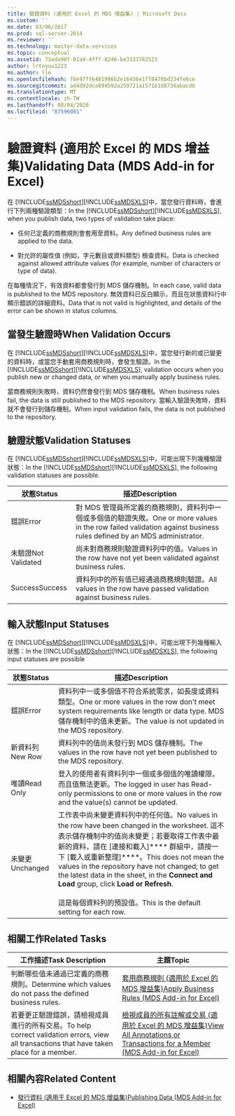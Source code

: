 ```yaml
---
title: 驗證資料 (適用於 Excel 的 MDS 增益集) | Microsoft Docs
ms.custom: ''
ms.date: 03/06/2017
ms.prod: sql-server-2014
ms.reviewer: ''
ms.technology: master-data-services
ms.topic: conceptual
ms.assetid: 71eda98f-01a4-4fff-8246-be3133782523
author: lrtoyou1223
ms.author: lle
ms.openlocfilehash: f8e97ff6481996b2e16436e1f78478bd234fe6ce
ms.sourcegitcommit: ad4d92dce894592a259721a1571b1d8736abacdb
ms.translationtype: MT
ms.contentlocale: zh-TW
ms.lasthandoff: 08/04/2020
ms.locfileid: "87596081"
---
```

# <a name="validating-data-mds-add-in-for-excel"></a><span data-ttu-id="4a530-102">驗證資料 (適用於 Excel 的 MDS 增益集)</span><span class="sxs-lookup"><span data-stu-id="4a530-102">Validating Data (MDS Add-in for Excel)</span></span>
  <span data-ttu-id="4a530-103">在 [!INCLUDE[ssMDSshort](../../includes/ssmdsshort-md.md)][!INCLUDE[ssMDSXLS](../../includes/ssmdsxls-md.md)]中，當您發行資料時，會進行下列兩種驗證類型：</span><span class="sxs-lookup"><span data-stu-id="4a530-103">In the [!INCLUDE[ssMDSshort](../../includes/ssmdsshort-md.md)][!INCLUDE[ssMDSXLS](../../includes/ssmdsxls-md.md)], when you publish data, two types of validation take place:</span></span>  
  
-   <span data-ttu-id="4a530-104">任何已定義的商務規則會套用至資料。</span><span class="sxs-lookup"><span data-stu-id="4a530-104">Any defined business rules are applied to the data.</span></span>  
  
-   <span data-ttu-id="4a530-105">對允許的屬性值 (例如，字元數目或資料類型) 檢查資料。</span><span class="sxs-lookup"><span data-stu-id="4a530-105">Data is checked against allowed attribute values (for example, number of characters or type of data).</span></span>  
  
 <span data-ttu-id="4a530-106">在每種情況下，有效資料都會發行到 MDS 儲存機制。</span><span class="sxs-lookup"><span data-stu-id="4a530-106">In each case, valid data is published to the MDS repository.</span></span> <span data-ttu-id="4a530-107">無效資料已反白顯示，而且在狀態資料行中顯示錯誤的詳細資料。</span><span class="sxs-lookup"><span data-stu-id="4a530-107">Data that is not valid is highlighted, and details of the error can be shown in status columns.</span></span>  
  
## <a name="when-validation-occurs"></a><span data-ttu-id="4a530-108">當發生驗證時</span><span class="sxs-lookup"><span data-stu-id="4a530-108">When Validation Occurs</span></span>  
 <span data-ttu-id="4a530-109">在 [!INCLUDE[ssMDSshort](../../includes/ssmdsshort-md.md)][!INCLUDE[ssMDSXLS](../../includes/ssmdsxls-md.md)]中，當您發行新的或已變更的資料時，或當您手動套用商務規則時，會發生驗證。</span><span class="sxs-lookup"><span data-stu-id="4a530-109">In the [!INCLUDE[ssMDSshort](../../includes/ssmdsshort-md.md)][!INCLUDE[ssMDSXLS](../../includes/ssmdsxls-md.md)], validation occurs when you publish new or changed data, or when you manually apply business rules.</span></span>  
  
 <span data-ttu-id="4a530-110">當商務規則失敗時，資料仍然會發行到 MDS 儲存機制。</span><span class="sxs-lookup"><span data-stu-id="4a530-110">When business rules fail, the data is still published to the MDS repository.</span></span> <span data-ttu-id="4a530-111">當輸入驗證失敗時，資料就不會發行到儲存機制。</span><span class="sxs-lookup"><span data-stu-id="4a530-111">When input validation fails, the data is not published to the repository.</span></span>  
  
## <a name="validation-statuses"></a><span data-ttu-id="4a530-112">驗證狀態</span><span class="sxs-lookup"><span data-stu-id="4a530-112">Validation Statuses</span></span>  
 <span data-ttu-id="4a530-113">在 [!INCLUDE[ssMDSshort](../../includes/ssmdsshort-md.md)][!INCLUDE[ssMDSXLS](../../includes/ssmdsxls-md.md)]中，可能出現下列幾種驗證狀態：</span><span class="sxs-lookup"><span data-stu-id="4a530-113">In the [!INCLUDE[ssMDSshort](../../includes/ssmdsshort-md.md)][!INCLUDE[ssMDSXLS](../../includes/ssmdsxls-md.md)], the following validation statuses are possible.</span></span>  
  
|<span data-ttu-id="4a530-114">狀態</span><span class="sxs-lookup"><span data-stu-id="4a530-114">Status</span></span>|<span data-ttu-id="4a530-115">描述</span><span class="sxs-lookup"><span data-stu-id="4a530-115">Description</span></span>|  
|------------|-----------------|  
|<span data-ttu-id="4a530-116">錯誤</span><span class="sxs-lookup"><span data-stu-id="4a530-116">Error</span></span>|<span data-ttu-id="4a530-117">對 MDS 管理員所定義的商務規則，資料列中一個或多個值的驗證失敗。</span><span class="sxs-lookup"><span data-stu-id="4a530-117">One or more values in the row failed validation against business rules defined by an MDS administrator.</span></span>|  
|<span data-ttu-id="4a530-118">未驗證</span><span class="sxs-lookup"><span data-stu-id="4a530-118">Not Validated</span></span>|<span data-ttu-id="4a530-119">尚未對商務規則驗證資料列中的值。</span><span class="sxs-lookup"><span data-stu-id="4a530-119">Values in the row have not yet been validated against business rules.</span></span>|  
|<span data-ttu-id="4a530-120">Success</span><span class="sxs-lookup"><span data-stu-id="4a530-120">Success</span></span>|<span data-ttu-id="4a530-121">資料列中的所有值已經通過商務規則驗證。</span><span class="sxs-lookup"><span data-stu-id="4a530-121">All values in the row have passed validation against business rules.</span></span>|  
  
## <a name="input-statuses"></a><span data-ttu-id="4a530-122">輸入狀態</span><span class="sxs-lookup"><span data-stu-id="4a530-122">Input Statuses</span></span>  
 <span data-ttu-id="4a530-123">在 [!INCLUDE[ssMDSshort](../../includes/ssmdsshort-md.md)][!INCLUDE[ssMDSXLS](../../includes/ssmdsxls-md.md)]中，可能出現下列幾種輸入狀態：</span><span class="sxs-lookup"><span data-stu-id="4a530-123">In the [!INCLUDE[ssMDSshort](../../includes/ssmdsshort-md.md)][!INCLUDE[ssMDSXLS](../../includes/ssmdsxls-md.md)], the following input statuses are possible</span></span>  
  
|<span data-ttu-id="4a530-124">狀態</span><span class="sxs-lookup"><span data-stu-id="4a530-124">Status</span></span>|<span data-ttu-id="4a530-125">描述</span><span class="sxs-lookup"><span data-stu-id="4a530-125">Description</span></span>|  
|------------|-----------------|  
|<span data-ttu-id="4a530-126">錯誤</span><span class="sxs-lookup"><span data-stu-id="4a530-126">Error</span></span>|<span data-ttu-id="4a530-127">資料列中一或多個值不符合系統需求，如長度或資料類型。</span><span class="sxs-lookup"><span data-stu-id="4a530-127">One or more values in the row don't meet system requirements like length or data type.</span></span> <span data-ttu-id="4a530-128">MDS 儲存機制中的值未更新。</span><span class="sxs-lookup"><span data-stu-id="4a530-128">The value is not updated in the MDS repository.</span></span>|  
|<span data-ttu-id="4a530-129">新資料列</span><span class="sxs-lookup"><span data-stu-id="4a530-129">New Row</span></span>|<span data-ttu-id="4a530-130">資料列中的值尚未發行到 MDS 儲存機制。</span><span class="sxs-lookup"><span data-stu-id="4a530-130">The values in the row have not yet been published to the MDS repository.</span></span>|  
|<span data-ttu-id="4a530-131">唯讀</span><span class="sxs-lookup"><span data-stu-id="4a530-131">Read Only</span></span>|<span data-ttu-id="4a530-132">登入的使用者有資料列中一個或多個值的唯讀權限，而且值無法更新。</span><span class="sxs-lookup"><span data-stu-id="4a530-132">The logged in user has Read-only permissions to one or more values in the row and the value(s) cannot be updated.</span></span>|  
|<span data-ttu-id="4a530-133">未變更</span><span class="sxs-lookup"><span data-stu-id="4a530-133">Unchanged</span></span>|<span data-ttu-id="4a530-134">工作表中尚未變更資料列中的任何值。</span><span class="sxs-lookup"><span data-stu-id="4a530-134">No values in the row have been changed in the worksheet.</span></span> <span data-ttu-id="4a530-135">這不表示儲存機制中的值尚未變更；若要取得工作表中最新的資料，請在 [連接和載入]\*\*\*\* 群組中，請按一下 [載入或重新整理]\*\*\*\*。</span><span class="sxs-lookup"><span data-stu-id="4a530-135">This does not mean the values in the repository have not changed; to get the latest data in the sheet, in the **Connect and Load** group, click **Load or Refresh**.</span></span><br /><br /> <span data-ttu-id="4a530-136">這是每個資料列的預設值。</span><span class="sxs-lookup"><span data-stu-id="4a530-136">This is the default setting for each row.</span></span>|  
  
## <a name="related-tasks"></a><span data-ttu-id="4a530-137">相關工作</span><span class="sxs-lookup"><span data-stu-id="4a530-137">Related Tasks</span></span>  
  
|<span data-ttu-id="4a530-138">工作描述</span><span class="sxs-lookup"><span data-stu-id="4a530-138">Task Description</span></span>|<span data-ttu-id="4a530-139">主題</span><span class="sxs-lookup"><span data-stu-id="4a530-139">Topic</span></span>|  
|----------------------|-----------|  
|<span data-ttu-id="4a530-140">判斷哪些值未通過已定義的商務規則。</span><span class="sxs-lookup"><span data-stu-id="4a530-140">Determine which values do not pass the defined business rules.</span></span>|[<span data-ttu-id="4a530-141">套用商務規則 &#40;適用於 Excel 的 MDS 增益集&#41;</span><span class="sxs-lookup"><span data-stu-id="4a530-141">Apply Business Rules &#40;MDS Add-in for Excel&#41;</span></span>](apply-business-rules-mds-add-in-for-excel.md)|  
|<span data-ttu-id="4a530-142">若要更正驗證錯誤，請檢視成員進行的所有交易。</span><span class="sxs-lookup"><span data-stu-id="4a530-142">To help correct validation errors, view all transactions that have taken place for a member.</span></span>|[<span data-ttu-id="4a530-143">檢視成員的所有註解或交易 &#40;適用於 Excel 的 MDS 增益集&#41;</span><span class="sxs-lookup"><span data-stu-id="4a530-143">View All Annotations or Transactions for a Member &#40;MDS Add-in for Excel&#41;</span></span>](view-all-annotations-or-transactions-for-a-member-mds-add-in-for-excel.md)|  
  
## <a name="related-content"></a><span data-ttu-id="4a530-144">相關內容</span><span class="sxs-lookup"><span data-stu-id="4a530-144">Related Content</span></span>  
  
-   [<span data-ttu-id="4a530-145">發行資料 &#40;適用于 Excel 的 MDS 增益集&#41;</span><span class="sxs-lookup"><span data-stu-id="4a530-145">Publishing Data &#40;MDS Add-in for Excel&#41;</span></span>](overview-importing-data-from-excel-mds-add-in-for-excel.md)  
  
  

